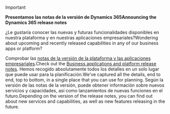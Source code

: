 > [!IMPORTANT]
> <span data-ttu-id="3f249-101">**Presentamos las notas de la versión de Dynamics 365**</span><span class="sxs-lookup"><span data-stu-id="3f249-101">**Announcing the Dynamics 365 release notes**</span></span>
>
> <span data-ttu-id="3f249-102">¿Le gustaría conocer las nuevas y futuras funcionalidades disponibles en nuestra plataforma y en nuestras aplicaciones empresariales?</span><span class="sxs-lookup"><span data-stu-id="3f249-102">Wondering about upcoming and recently released capabilities in any of our business apps or platform?</span></span> 
> 
> <span data-ttu-id="3f249-103">Comprobar las [notas de la versión de la plataforma y las aplicaciones empresariales](https://go.microsoft.com/fwlink/?linkid=2010158).</span><span class="sxs-lookup"><span data-stu-id="3f249-103">Check out the [Business applications and platform release notes](https://go.microsoft.com/fwlink/?linkid=2010158).</span></span> <span data-ttu-id="3f249-104">Hemos recogido absolutamente todos los detalles en un solo lugar que puede usar para la planificación.</span><span class="sxs-lookup"><span data-stu-id="3f249-104">We've captured all the details, end to end, top to bottom, in a single place that you can use for planning.</span></span> <span data-ttu-id="3f249-105">Según la versión de las notas de la versión, puede obtener información sobre nuevos servicios y capacidades, así como lanzamientos de nuevas funciones en el futuro.</span><span class="sxs-lookup"><span data-stu-id="3f249-105">Depending on the version of the release notes, you can find out about new services and capabilities, as well as new features releasing in the future.</span></span>
